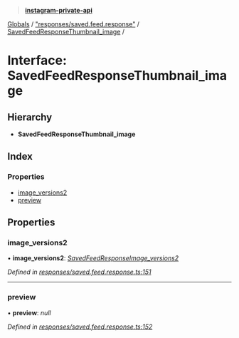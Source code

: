 > **[instagram-private-api](../README.md)**

[Globals](../README.md) / ["responses/saved.feed.response"](../modules/_responses_saved_feed_response_.md) / [SavedFeedResponseThumbnail_image](_responses_saved_feed_response_.savedfeedresponsethumbnail_image.md) /

# Interface: SavedFeedResponseThumbnail_image

## Hierarchy

* **SavedFeedResponseThumbnail_image**

## Index

### Properties

* [image_versions2](_responses_saved_feed_response_.savedfeedresponsethumbnail_image.md#image_versions2)
* [preview](_responses_saved_feed_response_.savedfeedresponsethumbnail_image.md#preview)

## Properties

###  image_versions2

• **image_versions2**: *[SavedFeedResponseImage_versions2](_responses_saved_feed_response_.savedfeedresponseimage_versions2.md)*

*Defined in [responses/saved.feed.response.ts:151](https://github.com/dilame/instagram-private-api/blob/01eb399/src/responses/saved.feed.response.ts#L151)*

___

###  preview

• **preview**: *null*

*Defined in [responses/saved.feed.response.ts:152](https://github.com/dilame/instagram-private-api/blob/01eb399/src/responses/saved.feed.response.ts#L152)*
